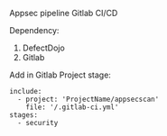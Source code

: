 Appsec pipeline Gitlab CI/CD

Dependency:
1. DefectDojo
2. Gitlab

Add in Gitlab Project stage:

```
include:
  - project: 'ProjectName/appsecscan'
    file: '/.gitlab-ci.yml'
stages:
  - security
```
